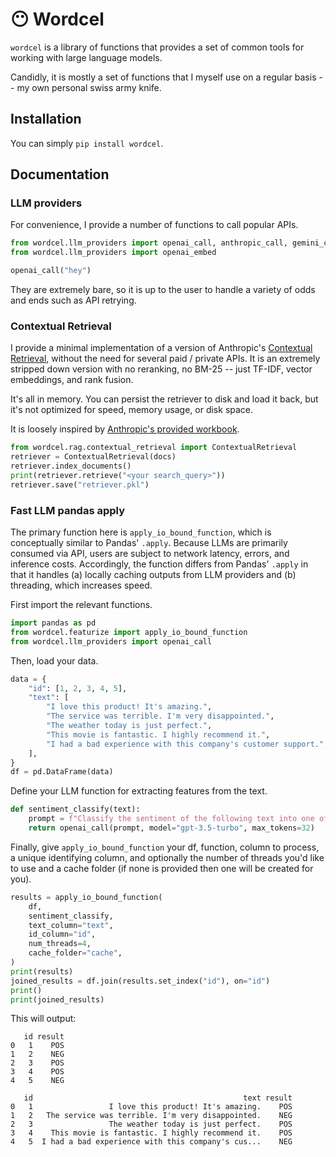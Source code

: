# 😶 Wordcel

`wordcel` is a library of functions that provides a set of common tools for working with large language models.

Candidly, it is mostly a set of functions that I myself use on a regular basis -- my own personal swiss army knife. 

## Installation

You can simply `pip install wordcel`.

## Documentation

### LLM providers

For convenience, I provide a number of functions to call popular APIs. 

```python
from wordcel.llm_providers import openai_call, anthropic_call, gemini_call
from wordcel.llm_providers import openai_embed

openai_call("hey")
```

They are extremely bare, so it is up to the user to handle a variety of odds and ends such as API retrying.

### Contextual Retrieval

I provide a minimal implementation of a version of Anthropic's [Contextual Retrieval](https://www.anthropic.com/news/contextual-retrieval/), without the need for several paid / private APIs. It is an extremely stripped down version with no reranking, no BM-25 -- just TF-IDF, vector embeddings, and rank fusion.

It's all in memory. You can persist the retriever to disk and load it back, but it's not optimized for speed, memory usage, or disk space. 

It is loosely inspired by [Anthropic's provided workbook](https://github.com/anthropics/anthropic-cookbook/blob/main/skills/contextual-embeddings/guide.ipynb).

```python
from wordcel.rag.contextual_retrieval import ContextualRetrieval
retriever = ContextualRetrieval(docs)
retriever.index_documents()
print(retriever.retrieve("<your search_query>"))
retriever.save("retriever.pkl")
```

### Fast LLM pandas apply

The primary function here is `apply_io_bound_function`, which is conceptually similar to Pandas' `.apply`. Because LLMs are primarily consumed via API, users are subject to network latency, errors, and inference costs. Accordingly, the function differs from Pandas' `.apply` in that it handles (a) locally caching outputs from LLM providers and (b) threading, which increases speed.

First import the relevant functions.

```python
import pandas as pd
from wordcel.featurize import apply_io_bound_function
from wordcel.llm_providers import openai_call
```

Then, load your data.

```python
data = {
    "id": [1, 2, 3, 4, 5],
    "text": [
        "I love this product! It's amazing.",
        "The service was terrible. I'm very disappointed.",
        "The weather today is just perfect.",
        "This movie is fantastic. I highly recommend it.",
        "I had a bad experience with this company's customer support.",
    ],
}
df = pd.DataFrame(data)
```

Define your LLM function for extracting features from the text.

```python
def sentiment_classify(text):
    prompt = f"Classify the sentiment of the following text into one of two categories, POS or NEG. Respond in one word only.\n\n{text}"
    return openai_call(prompt, model="gpt-3.5-turbo", max_tokens=32)
```

Finally, give `apply_io_bound_function` your df, function, column to process, a unique identifying column, and optionally the number of threads you'd like to use and a cache folder (if none is provided then one will be created for you). 

```python
results = apply_io_bound_function(
    df,
    sentiment_classify,
    text_column="text",
    id_column="id",
    num_threads=4,
    cache_folder="cache",
)
print(results)
joined_results = df.join(results.set_index("id"), on="id")
print()
print(joined_results)
```

This will output:

```
   id result
0   1    POS
1   2    NEG
2   3    POS
3   4    POS
4   5    NEG

   id                                               text result
0   1                 I love this product! It's amazing.    POS
1   2   The service was terrible. I'm very disappointed.    NEG
2   3                 The weather today is just perfect.    POS
3   4    This movie is fantastic. I highly recommend it.    POS
4   5  I had a bad experience with this company's cus...    NEG
```
